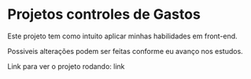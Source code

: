 <h1>Projetos controles de Gastos</h1>
<p>Este projeto tem como intuito aplicar minhas habilidades em front-end.</p>
<p>Possiveis alterações podem ser feitas conforme eu avanço nos estudos.</p>
<p>Link para ver o projeto rodando: <a>link</a></p>
